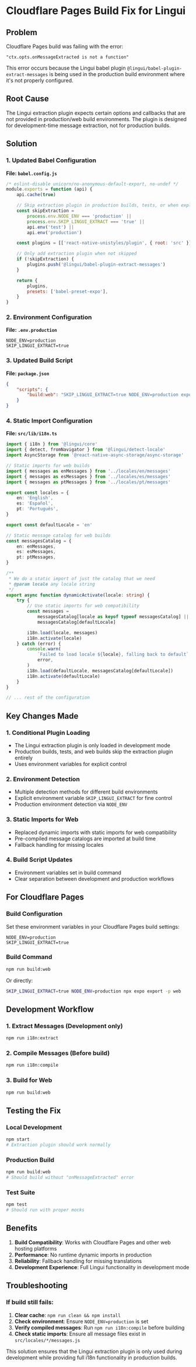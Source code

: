 # Cloudflare Pages Build Fix for Lingui

## Problem

Cloudflare Pages build was failing with the error:

```
"ctx.opts.onMessageExtracted is not a function"
```

This error occurs because the Lingui babel plugin `@lingui/babel-plugin-extract-messages` is being used in the production build environment where it's not properly configured.

## Root Cause

The Lingui extraction plugin expects certain options and callbacks that are not provided in production/web build environments. The plugin is designed for development-time message extraction, not for production builds.

## Solution

### 1. Updated Babel Configuration

**File: `babel.config.js`**

```javascript
/* eslint-disable unicorn/no-anonymous-default-export, no-undef */
module.exports = function (api) {
	api.cache(true)

	// Skip extraction plugin in production builds, tests, or when explicitly disabled
	const skipExtraction =
		process.env.NODE_ENV === 'production' ||
		process.env.SKIP_LINGUI_EXTRACT === 'true' ||
		api.env('test') ||
		api.env('production')

	const plugins = [['react-native-unistyles/plugin', { root: 'src' }]]

	// Only add extraction plugin when not skipped
	if (!skipExtraction) {
		plugins.push('@lingui/babel-plugin-extract-messages')
	}

	return {
		plugins,
		presets: ['babel-preset-expo'],
	}
}
```

### 2. Environment Configuration

**File: `.env.production`**

```
NODE_ENV=production
SKIP_LINGUI_EXTRACT=true
```

### 3. Updated Build Script

**File: `package.json`**

```json
{
	"scripts": {
		"build:web": "SKIP_LINGUI_EXTRACT=true NODE_ENV=production expo export -p web && ./config/update-asset-paths.sh"
	}
}
```

### 4. Static Import Configuration

**File: `src/lib/i18n.ts`**

```typescript
import { i18n } from '@lingui/core'
import { detect, fromNavigator } from '@lingui/detect-locale'
import AsyncStorage from '@react-native-async-storage/async-storage'

// Static imports for web builds
import { messages as enMessages } from '../locales/en/messages'
import { messages as esMessages } from '../locales/es/messages'
import { messages as ptMessages } from '../locales/pt/messages'

export const locales = {
	en: 'English',
	es: 'Español',
	pt: 'Português',
}

export const defaultLocale = 'en'

// Static message catalog for web builds
const messagesCatalog = {
	en: enMessages,
	es: esMessages,
	pt: ptMessages,
}

/**
 * We do a static import of just the catalog that we need
 * @param locale any locale string
 */
export async function dynamicActivate(locale: string) {
	try {
		// Use static imports for web compatibility
		const messages =
			messagesCatalog[locale as keyof typeof messagesCatalog] ||
			messagesCatalog[defaultLocale]

		i18n.load(locale, messages)
		i18n.activate(locale)
	} catch (error) {
		console.warn(
			`Failed to load locale ${locale}, falling back to default`,
			error,
		)
		i18n.load(defaultLocale, messagesCatalog[defaultLocale])
		i18n.activate(defaultLocale)
	}
}

// ... rest of the configuration
```

## Key Changes Made

### 1. **Conditional Plugin Loading**

- The Lingui extraction plugin is only loaded in development mode
- Production builds, tests, and web builds skip the extraction plugin entirely
- Uses environment variables for explicit control

### 2. **Environment Detection**

- Multiple detection methods for different build environments
- Explicit environment variable `SKIP_LINGUI_EXTRACT` for fine control
- Production environment detection via `NODE_ENV`

### 3. **Static Imports for Web**

- Replaced dynamic imports with static imports for web compatibility
- Pre-compiled message catalogs are imported at build time
- Fallback handling for missing locales

### 4. **Build Script Updates**

- Environment variables set in build command
- Clear separation between development and production workflows

## For Cloudflare Pages

### Build Configuration

Set these environment variables in your Cloudflare Pages build settings:

```
NODE_ENV=production
SKIP_LINGUI_EXTRACT=true
```

### Build Command

```bash
npm run build:web
```

Or directly:

```bash
SKIP_LINGUI_EXTRACT=true NODE_ENV=production npx expo export -p web
```

## Development Workflow

### 1. **Extract Messages** (Development only)

```bash
npm run i18n:extract
```

### 2. **Compile Messages** (Before build)

```bash
npm run i18n:compile
```

### 3. **Build for Web**

```bash
npm run build:web
```

## Testing the Fix

### Local Development

```bash
npm start
# Extraction plugin should work normally
```

### Production Build

```bash
npm run build:web
# Should build without "onMessageExtracted" error
```

### Test Suite

```bash
npm test
# Should run with proper mocks
```

## Benefits

1. **Build Compatibility**: Works with Cloudflare Pages and other web hosting platforms
2. **Performance**: No runtime dynamic imports in production
3. **Reliability**: Fallback handling for missing translations
4. **Development Experience**: Full Lingui functionality in development mode

## Troubleshooting

### If build still fails:

1. **Clear cache**: `npm run clean && npm install`
2. **Check environment**: Ensure `NODE_ENV=production` is set
3. **Verify compiled messages**: Run `npm run i18n:compile` before building
4. **Check static imports**: Ensure all message files exist in `src/locales/*/messages.js`

This solution ensures that the Lingui extraction plugin is only used during development while providing full i18n functionality in production builds.
